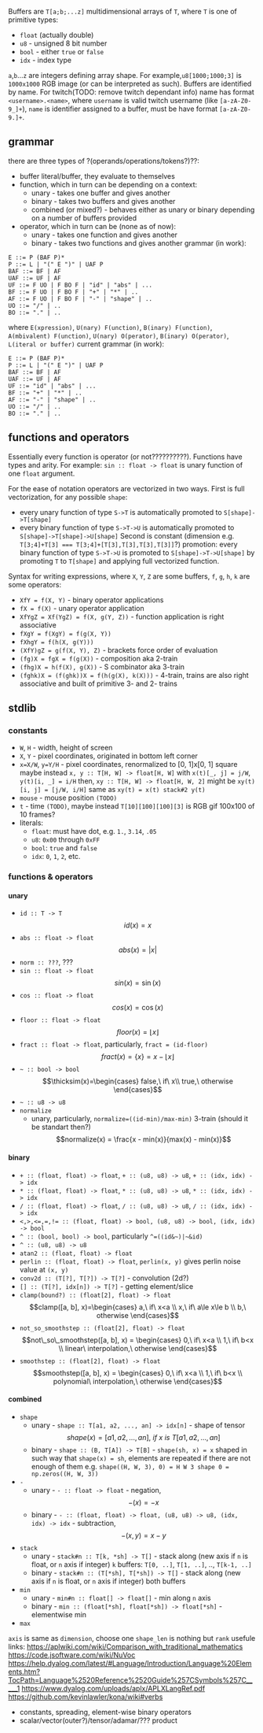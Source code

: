 Buffers are `T[a;b;...z]` multidimensional arrays of `T`, where `T` is one of primitive types:
- `float` (actually double)
- `u8` - unsigned 8 bit number
- `bool` - either `true` or `false`
- `idx` - index type

`a`,`b`...`z` are integers defining array shape.
For example,`u8[1000;1000;3]` is `1000x1000` RGB image (or can be interpreted as such).
Buffers are identified by name. For twitch(TODO: remove twitch dependant info) name has format `<username>.<name>`, where `username` is valid twitch username (like `[a-zA-Z0-9_]+`), `name` is identifier assigned to a buffer, must be have format `[a-zA-Z0-9.]+`.

## grammar
there are three types of ?(operands/operations/tokens?)??:
- buffer literal/buffer, they evaluate to themselves
- function, which in turn can be depending on a context:
    - unary - takes one buffer and gives another
    - binary - takes two buffers and gives another
    - combined (or mixed?) - behaves either as unary or binary depending on a number of buffers provided
- operator, which in turn can be (none as of now):
    - unary - takes one function and gives another
    - binary - takes two functions and gives another
grammar (in work):
```
E ::= P (BAF P)*
P ::= L | "(" E ")" | UAF P
BAF ::= BF | AF
UAF ::= UF | AF
UF ::= F UO | F BO F | "id" | "abs" | ...
BF ::= F UO | F BO F | "+" | "*" | ..
AF ::= F UO | F BO F | "-" | "shape" | ..
UO ::= "/" | ..
BO ::= "." | ..
```
where `E(xpression)`, `U(nary) F(unction)`, `B(inary) F(unction)`, `A(mbivalent) F(unction)`, `U(nary) O(perator)`, `B(inary) O(perator)`, `L(iteral or buffer)`
current grammar (in work):
```
E ::= P (BAF P)*
P ::= L | "(" E ")" | UAF P
BAF ::= BF | AF
UAF ::= UF | AF
UF ::= "id" | "abs" | ...
BF ::= "+" | "*" | ..
AF ::= "-" | "shape" | ..
UO ::= "/" | ..
BO ::= "." | ..
```

## functions and operators
Essentially every function is operator (or not??????????). Functions have types and arity. For example:
```sin :: float -> float```
is unary function of one `float` argument.

For the ease of notation operators are vectorized in two ways.
First is full vectorization, for any possible `shape`:
- every unary function of type `S->T` is automatically promoted to `S[shape]->T[shape]`
- every binary function of type `S->T->U` is automatically promoted to `S[shape]->T[shape]->U[shape]`
Second is constant (dimension e.g. `T[3;4]+T[3] === T[3;4]+[T[3],T[3],T[3],T[3]]`?) promotion: every binary function of type `S->T->U` is promoted to `S[shape]->T->U[shape]` by promoting `T` to `T[shape]` and applying full vectorized function.

Syntax for writing expressions, where `X`, `Y`, `Z` are some buffers, `f`, `g`, `h`, `k` are some operators:
- `XfY = f(X, Y)` - binary operator applications
- `fX = f(X)` - unary operator application
- `XfYgZ = Xf(YgZ) = f(X, g(Y, Z))` - function application is right associative
- `fXgY = f(XgY) = f(g(X, Y))`
- `fXhgY = f(h(X, g(Y)))`
- `(XfY)gZ = g(f(X, Y), Z)` - brackets force order of evaluation
- `(fg)X = fgX = f(g(X))` - composition aka 2-train
- `(fhg)X = h(f(X), g(X))` - S combinator aka 3-train
- `(fghk)X = (f(ghk))X = f(h(g(X), k(X)))` - 4-train, trains are also right associative and built of primitive 3- and 2- trains

## stdlib
### constants
- `W`, `H` - width, height of screen
- `X`, `Y` - pixel coordinates, originated in bottom left corner
- `x=X/W`, `y=Y/H` - pixel coordinates, renormalized to [0, 1]x[0, 1] square
    maybe instead `x, y :: T[H, W] -> float[H, W]` with `x(t)[_, j] = j/W`, `y(t)[i, _] = i/H`
    then, `xy :: T[H, W] -> float[H, W, 2]` might be `xy(t)[i, j] = [j/W, i/H]` same as `xy(t) = x(t) stack#2 y(t)`
- `mouse` - mouse position `(TODO)`
- `t` - time `(TODO)`, maybe instead `T[10][100][100][3]` is RGB gif 100x100 of 10 frames?
- literals:
    - `float`: must have dot, e.g. `1.`, `3.14`, `.05`
    - `u8`: `0x00` through `0xFF`
    - `bool`: `true` and `false`
    - `idx`: `0`, `1`, `2`, etc.

### functions & operators

#### unary
- `id :: T -> T`
    $$id(x)=x$$
- `abs :: float -> float`
    $$abs(x)=|x|$$
- `norm :: ???`, ???
- `sin :: float -> float`
    $$sin(x)=\sin(x)$$
- `cos :: float -> float`
    $$cos(x)=\cos(x)$$
- `floor :: float -> float`
    $$floor(x)=\lfloor x\rfloor$$
- `fract :: float -> float`, particularly, `fract = (id-floor)`
    $$fract(x)=\{x\}=x-\lfloor x\rfloor$$
- `~ :: bool -> bool`
    $$\thicksim(x)=\begin{cases}
        false,\ if\ x\\
        true,\ otherwise
    \end{cases}$$
- `~ :: u8 -> u8`
- `normalize`
    - unary, particularly, `normalize=((id-min)/max-min)` 3-train (should it be standart then?)
        $$normalize(x) = \frac{x - min(x)}{max(x) - min(x)}$$

#### binary
- `+ :: (float, float) -> float`, `+ :: (u8, u8) -> u8`, `+ :: (idx, idx) -> idx`
- `* :: (float, float) -> float`, `* :: (u8, u8) -> u8`, `* :: (idx, idx) -> idx`
- `/ :: (float, float) -> float`, `/ :: (u8, u8) -> u8`, `/ :: (idx, idx) -> idx`
- `<,>,<=,=,!= :: (float, float) -> bool, (u8, u8) -> bool, (idx, idx) -> bool`
- `^ :: (bool, bool) -> bool`, particularly `^=((id&~)|~&id)`
- `^ :: (u8, u8) -> u8`
- `atan2 :: (float, float) -> float`
- `perlin :: (float, float) -> float`, `perlin(x, y)` gives perlin noise value at `(x, y)`
- `conv2d :: (T[?], T[?]) -> T[?]` - convolution (2d?)
- `[] :: (T[?], idx[n]) -> T[?]` - getting element/slice
- `clamp(bound?) :: (float[2], float) -> float`
    $$clamp([a, b], x)=\begin{cases}
        a,\ if\ x<a \\
        x,\ if\ a\le x\le b \\
        b,\ otherwise
    \end{cases}$$
- `not_so_smoothstep :: (float[2], float) -> float`
    $$not\_so\_smoothstep([a, b], x) = \begin{cases}
        0,\ if\ x<a \\
        1,\ if\ b<x \\
        linear\ interpolation,\ otherwise
    \end{cases}$$
- `smoothstep :: (float[2], float) -> float`
    $$smoothstep([a, b], x) = \begin{cases}
        0,\ if\ x<a \\
        1,\ if\ b<x \\
        polynomial\ interpolation,\ otherwise
    \end{cases}$$

#### combined
- `shape`
    - unary - `shape :: T[a1, a2, ..., an] -> idx[n]` - shape of tensor
        $$shape(x)=[a1,a2,...,an],\ if\ x\ is\ T[a1, a2, ..., an]$$
    - binary - `shape :: (B, T[A]) -> T[B]` - `shape(sh, x) = x` shaped in such way that `shape(x) = sh`, elements are repeated if there are not enough of them
        e.g. `shape((H, W, 3), 0) = H W 3 shape 0 = np.zeros((H, W, 3))`
- `-`
    - unary - `- :: float -> float` - negation, $$-(x)=-x$$
    - binary - `- :: (float, float) -> float, (u8, u8) -> u8, (idx, idx) -> idx` - subtraction, $$-(x,y)=x-y$$
- `stack`
    - unary - `stack#n :: T[k, *sh] -> T[]` - stack along (new axis if `n` is float, or `n` axis if integer) `k` buffers: `T[0, ..]`, `T[1, ..]`, .., `T[k-1, ..]`
    - binary - `stack#n :: (T[*sh], T[*sh]) -> T[]` - stack along (new axis if `n` is float, or `n` axis if integer) both buffers
- `min`
    - unary - `min#n :: float[] -> float[]` - min along `n` axis
    - binary - `min :: (float[*sh], float[*sh]) -> float[*sh]` - elementwise min
- `max`


`axis` is same as `dimension`, choose one
`shape_len` is nothing but `rank`
usefule links:
    https://aplwiki.com/wiki/Comparison_with_traditional_mathematics
    https://code.jsoftware.com/wiki/NuVoc
    https://help.dyalog.com/latest/#Language/Introduction/Language%20Elements.htm?TocPath=Language%2520Reference%2520Guide%257CSymbols%257C_____1
    https://www.dyalog.com/uploads/aplx/APLXLangRef.pdf
    https://github.com/kevinlawler/kona/wiki#verbs
- constants, spreading, element-wise binary operators
- scalar/vector(outer?)/tensor/adamar/??? product
